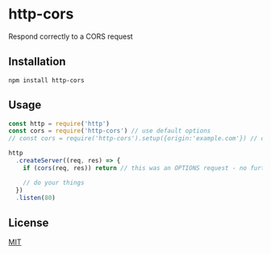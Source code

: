 # http-cors

Respond correctly to a CORS request

## Installation

```shell
npm install http-cors
```

## Usage

```js
const http = require('http')
const cors = require('http-cors') // use default options
// const cors = require('http-cors').setup({origin:'example.com'}) // overwrite default options

http
  .createServer((req, res) => {
    if (cors(req, res)) return // this was an OPTIONS request - no further action needed

    // do your things
  })
  .listen(80)
```

## License

[MIT](http://opensource.org/licenses/MIT)
